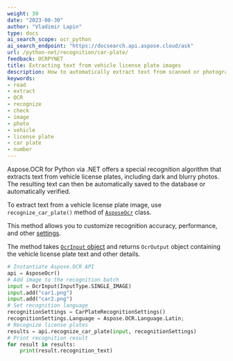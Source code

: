 ```yaml
---
weight: 30
date: "2023-08-30"
author: "Vladimir Lapin"
type: docs
ai_search_scope: ocr_python
ai_search_endpoint: "https://docsearch.api.aspose.cloud/ask"
url: /python-net/recognition/car-plate/
feedback: OCRPYNET
title: Extracting text from vehicle license plate images
description: How to automatically extract text from scanned or photographed vehicle license plates.
keywords:
- read
- extract
- OCR
- recognize
- check
- image
- photo
- vehicle
- license plate
- car plate
- number
---
```


Aspose.OCR for Python via .NET offers a special recognition algorithm that extracts text from vehicle license plates, including dark and blurry photos. The resulting text can then be automatically saved to the database or automatically verified.

To extract text from a vehicle license plate image, use `recognize_car_plate()` method of [`AsposeOcr`](https://reference.aspose.com/ocr/python-net/aspose.ocr/asposeocr/) class.

This method allows you to customize recognition accuracy, performance, and other [settings](/ocr/python-net/recognition-settings-car-plate/).

The method takes [`OcrInput` object](/ocr/python-net/ocrinput/) and returns `OcrOutput` object containing the vehicle license plate text and other details.

```python
# Instantiate Aspose.OCR API
api = AsposeOcr()
# Add image to the recognition batch
input = OcrInput(InputType.SINGLE_IMAGE)
input.add("car1.png")
input.add("car2.png")
# Set recognition language
recognitionSettings = CarPlateRecognitionSettings()
recognitionSettings.Language = Aspose.OCR.Language.Latin;
# Recognize license plates
results = api.recognize_car_plate(input, recognitionSettings)
# Print recognition result
for result in results:
    print(result.recognition_text)
```
